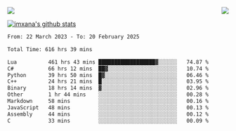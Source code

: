 <p>
  <a href="https://count.getloli.com/"><img src="https://count.getloli.com/get/@xana.readme?theme=moebooru-h"></a>
  <img src="https://weather-icon.journeyad.repl.co/@hangzhou?v=1" align="right">
</p>


<a href="https://github.com/imxana"><img align="center" src="https://github-readme-stats.vercel.app/api?username=imxana&show_icons=true&include_all_commits=true&hide_border=tru&custom_title=imxana%27s%20Github%20Stats" alt="imxana's github stats" /></a> 

<!--START_SECTION:waka-->

```txt
From: 22 March 2023 - To: 20 February 2025

Total Time: 616 hrs 39 mins

Lua          461 hrs 43 mins ██████████████████▓░░░░░░   74.87 %
C#           66 hrs 12 mins  ██▓░░░░░░░░░░░░░░░░░░░░░░   10.74 %
Python       39 hrs 50 mins  █▓░░░░░░░░░░░░░░░░░░░░░░░   06.46 %
C++          24 hrs 21 mins  █░░░░░░░░░░░░░░░░░░░░░░░░   03.95 %
Binary       18 hrs 14 mins  ▓░░░░░░░░░░░░░░░░░░░░░░░░   02.96 %
Other        1 hr 44 mins    ░░░░░░░░░░░░░░░░░░░░░░░░░   00.28 %
Markdown     58 mins         ░░░░░░░░░░░░░░░░░░░░░░░░░   00.16 %
JavaScript   48 mins         ░░░░░░░░░░░░░░░░░░░░░░░░░   00.13 %
Assembly     44 mins         ░░░░░░░░░░░░░░░░░░░░░░░░░   00.12 %
C            33 mins         ░░░░░░░░░░░░░░░░░░░░░░░░░   00.09 %
```

<!--END_SECTION:waka-->
